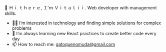 👋 Ｈｉ ｔｈｅｒｅ, Ｉ’ｍ Ｖｉｔａｌｉｉ.
Web developer with management skills.
- 👨‍💻 I’m interested in technology and finding simple solutions for complex problems
- 🌱 I’m always learning new React practices to create better code every day
- 📫 How to reach me: gatoquenomuda@gmail.com

<!---
gatoque/gatoque is a ✨ special ✨ repository because its `README.md` (this file) appears on your GitHub profile.
You can click the Preview link to take a look at your changes.
--->
